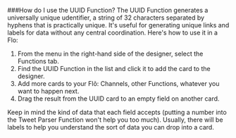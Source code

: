 ###How do I use the UUID Function?
The UUID Function generates a universally unique udentifier, a string of 32 characters separated by hyphens that is practically unique. It's useful for generating unique links and labels for data without any central coordination. Here's how to use it in a Flo:

1. From the menu in the right-hand side of the designer, select the Functions tab.
2. Find the UUID Function in the list and click it to add the card to the designer. 
4. Add more cards to your Flõ: Channels, other Functions, whatever you want to happen next. 
5. Drag the result from the UUID card to an empty field on another card.

Keep in mind the kind of data that each field accepts (putting a number into the Tweet Parser Function won't help you too much). Usually, there will be labels to help you understand the sort of data you can drop into a card. 